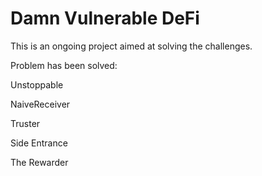 # Damn Vulnerable DeFi

This is an ongoing project aimed at solving the challenges.

Problem has been solved:

Unstoppable

NaiveReceiver

Truster

Side Entrance

The Rewarder

